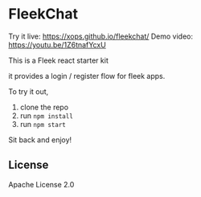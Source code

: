 # FleekChat

Try it live:  https://xops.github.io/fleekchat/
Demo video: https://youtu.be/1Z6tnafYcxU

This is a Fleek react starter kit

it provides a login / register flow for fleek apps.

To try it out, 

1. clone the repo
2. run `npm install`
3. run `npm start`

Sit back and enjoy!

## License
Apache License 2.0
